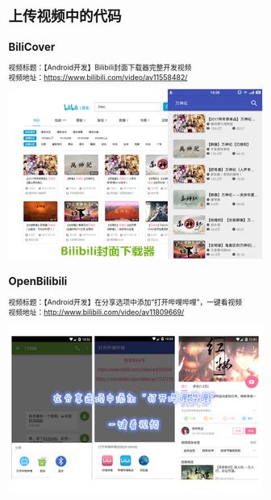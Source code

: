 # 上传视频中的代码

## BiliCover
视频标题：【Android开发】Bilibili封面下载器完整开发视频  
视频地址：https://www.bilibili.com/video/av11558482/   

![BiliCover](pics/BiliCover.png)

## OpenBilibili
视频标题：【Android开发】在分享选项中添加“打开哔哩哔哩”，一键看视频    
视频地址：http://www.bilibili.com/video/av11809669/  

![OpenBilibili](pics/OpenBilibili.png)

